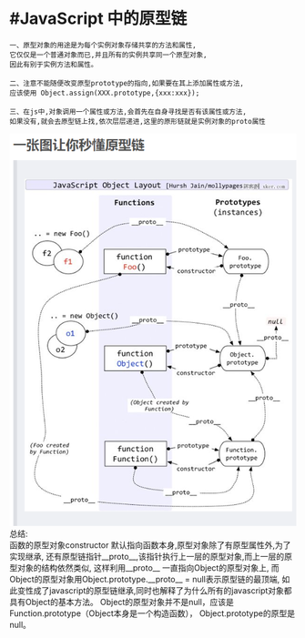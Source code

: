 ﻿
﻿#JavaScript 中的原型链
=

    一、原型对象的用途是为每个实例对象存储共享的方法和属性,
    它仅仅是一个普通对象而已,并且所有的实例共享同一个原型对象,
    因此有别于实例方法和属性。
    
    二、注意不能随便改变原型prototype的指向,如果要在其上添加属性或方法,
    应该使用 Object.assign(XXX.prototype,{xxx:xxx});
    
    三、在js中,对象调用一个属性或方法,会首先在自身寻找是否有该属性或方法,
    如果没有,就会去原型链上找,依次层层递进,这里的原形链就是实例对象的proto属性
    
<img src = '../image/prototype_chain.jpg' >
总结:<br/>
        函数的原型对象constructor 默认指向函数本身,原型对象除了有原型属性外,为了实现继承,
    还有原型链指针__proto__,该指针执行上一层的原型对象,而上一层的原型对象的结构依然类似,
    这样利用__proto__ 一直指向Object的原型对象上,
    而Object的原型对象用Object.prototype.__proto__ = null表示原型链的最顶端,
    如此变性成了javascript的原型链继承,同时也解释了为什么所有的javascript对象都具有Object的基本方法。
    Object的原型对象并不是null，应该是Function.prototype（Object本身是一个构造函数），
    Object.prototype的原型是null。
    
    
    